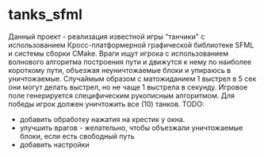 # tanks_sfml
Данный проект - реализация известной игры "танчики" с использованием Кросс-платформерной графической библиотеке SFML и системы сборки CMake.
Враги ищут игрока с использованием волнового алгоритма построения пути и движутся к нему по наиболее короткому пути, объезжая неуничтожаемые блоки и упираюсь в уничтожаемые. Случаймым образом с матожиданием 1 выстрел в 5 сек они могут делать выстрел, но не чаще 1 выстрела в секунду.
Игровое поле генерируется специфическим рукописным алгоритмом.
Для победы игрок должен уничтожить все (10) танков.
TODO: 
 * добавить обработку нажатия на крестик у окна.
 * улучшить врагов - желательно, чтобы объезжали уничтожаемые блоки, если есть свободный путь
 * добавить настройки
